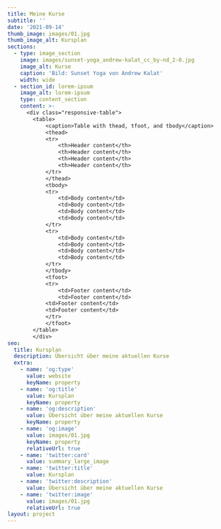 ```yaml
---
title: Meine Kurse
subtitle: ''
date: '2021-09-14'
thumb_image: images/01.jpg
thumb_image_alt: Kursplan
sections:
  - type: image_section
    image: images/sunset-yoga_andrew-kalat_cc_by-nd_2-0.jpg
    image_alt: Kurse
    caption: 'Bild: Sunset Yoga von Andrew Kalat'
    width: wide
  - section_id: lorem-ipsum
    image_alt: lorem-ipsum
    type: content_section
    content: >-
      <div class="responsive-table">
        <table>
            <caption>Table with thead, tfoot, and tbody</caption>
            <thead>
            <tr>
                <th>Header content</th>
                <th>Header content</th>
                <th>Header content</th>
                <th>Header content</th>
            </tr>
            </thead>
            <tbody>
            <tr>
                <td>Body content</td>
                <td>Body content</td>
                <td>Body content</td>
                <td>Body content</td>
            </tr>
            <tr>
                <td>Body content</td>
                <td>Body content</td>
                <td>Body content</td>
                <td>Body content</td>
            </tr>
            </tbody>
            <tfoot>
            <tr>
                <td>Footer content</td>
                <td>Footer content</td>
            <td>Footer content</td>
            <td>Footer content</td>
            </tr>
            </tfoot>
        </table>
        </div>
seo:
  title: Kursplan
  description: Übersicht über meine aktuellen Kurse
  extra:
    - name: 'og:type'
      value: website
      keyName: property
    - name: 'og:title'
      value: Kursplan
      keyName: property
    - name: 'og:description'
      value: Übersicht über meine aktuellen Kurse
      keyName: property
    - name: 'og:image'
      value: images/01.jpg
      keyName: property
      relativeUrl: true
    - name: 'twitter:card'
      value: summary_large_image
    - name: 'twitter:title'
      value: Kursplan
    - name: 'twitter:description'
      value: Übersicht über meine aktuellen Kurse
    - name: 'twitter:image'
      value: images/01.jpg
      relativeUrl: true
layout: project
---
```

